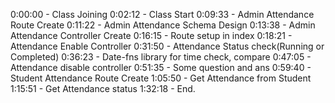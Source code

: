 0:00:00 - Class Joining 0:02:12 - Class Start 0:09:33 - Admin Attendance Route Create 0:11:22 - Admin Attendance Schema Design 0:13:38 - Admin Attendance Controller Create 0:16:15 - Route setup in index 0:18:21 - Attendance Enable Controller 0:31:50 - Attendance Status check(Running or Completed) 0:36:23 - Date-fns library for time check, compare 0:47:05 - Attendance disable controller 0:51:35 - Some question and ans 0:59:40 - Student Attendance Route Create 1:05:50 - Get Attendance from Student 1:15:51 - Get Attendance status 1:32:18 - End.
